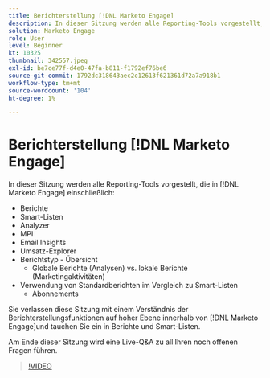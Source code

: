 ```yaml
---
title: Berichterstellung [!DNL Marketo Engage]
description: In dieser Sitzung werden alle Reporting-Tools vorgestellt, die in [!DNL Marketo Engage] Einschließen von Berichten Smart Lists Analyzer MPI Email Insights
solution: Marketo Engage
role: User
level: Beginner
kt: 10325
thumbnail: 342557.jpeg
exl-id: be7ce77f-d4e0-47fa-b811-f1792ef76be6
source-git-commit: 1792dc318643aec2c12613f621361d72a7a918b1
workflow-type: tm+mt
source-wordcount: '104'
ht-degree: 1%

---
```


# Berichterstellung [!DNL Marketo Engage]

In dieser Sitzung werden alle Reporting-Tools vorgestellt, die in [!DNL Marketo Engage] einschließlich:

* Berichte
* Smart-Listen
* Analyzer
* MPI
* Email Insights
* Umsatz-Explorer
* Berichtstyp - Übersicht
   * Globale Berichte (Analysen) vs. lokale Berichte (Marketingaktivitäten)
* Verwendung von Standardberichten im Vergleich zu Smart-Listen
   * Abonnements

Sie verlassen diese Sitzung mit einem Verständnis der Berichterstellungsfunktionen auf hoher Ebene innerhalb von [!DNL Marketo Engage]und tauchen Sie ein in Berichte und Smart-Listen.

Am Ende dieser Sitzung wird eine Live-Q&amp;A zu all Ihren noch offenen Fragen führen.

>[!VIDEO](https://video.tv.adobe.com/v/342557/?quality=12&learn=on)
